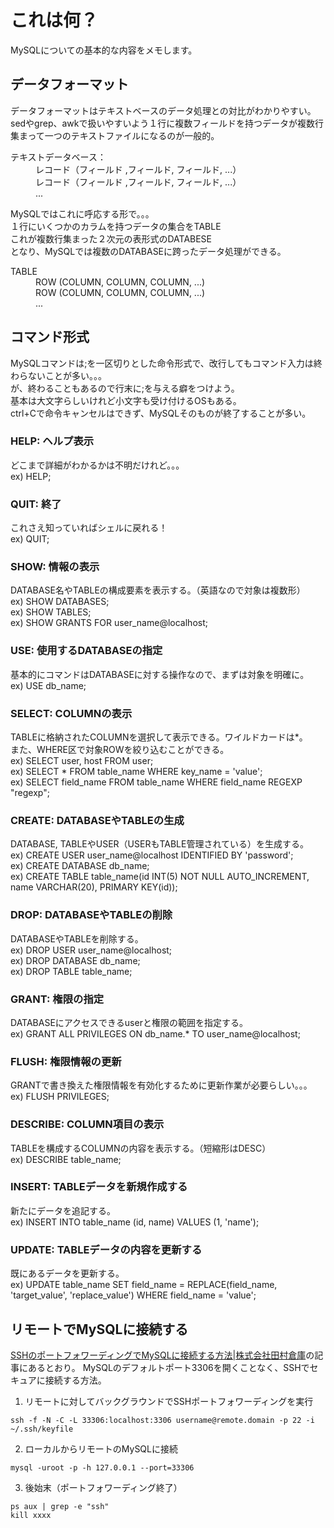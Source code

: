 # これは何？
MySQLについての基本的な内容をメモします。  

## データフォーマット
データフォーマットはテキストベースのデータ処理との対比がわかりやすい。  
sedやgrep、awkで扱いやすいよう１行に複数フィールドを持つデータが複数行集まって一つのテキストファイルになるのが一般的。  

<dl><dt>テキストデータベース：</dt>
<dd>レコード（フィールド ,フィールド, フィールド, ...）</dd>
<dd>レコード（フィールド ,フィールド, フィールド, ...）</dd>
<dd>...</dd></dl>

MySQLではこれに呼応する形で。。。  
１行にいくつかのカラムを持つデータの集合をTABLE  
これが複数行集まった２次元の表形式のDATABESE  
となり、MySQLでは複数のDATABASEに跨ったデータ処理ができる。  

<dl><dt>TABLE</dt>
<dd>ROW (COLUMN, COLUMN, COLUMN, ...)</dd>
<dd>ROW (COLUMN, COLUMN, COLUMN, ...)</dd>
<dd>...</dd></dl>

## コマンド形式
MySQLコマンドは;を一区切りとした命令形式で、改行してもコマンド入力は終わらないことが多い。。。  
が、終わることもあるので行末に;を与える癖をつけよう。  
基本は大文字らしいけれど小文字も受け付けるOSもある。  
ctrl+Cで命令キャンセルはできず、MySQLそのものが終了することが多い。  

### HELP: ヘルプ表示
どこまで詳細がわかるかは不明だけれど。。。  
ex) HELP;

### QUIT: 終了
これさえ知っていればシェルに戻れる！  
ex) QUIT;

### SHOW: 情報の表示
DATABASE名やTABLEの構成要素を表示する。（英語なので対象は複数形）  
ex) SHOW DATABASES;  
ex) SHOW TABLES;  
ex) SHOW GRANTS FOR user\_name@localhost;  

### USE: 使用するDATABASEの指定
基本的にコマンドはDATABASEに対する操作なので、まずは対象を明確に。  
ex) USE db\_name;

### SELECT: COLUMNの表示
TABLEに格納されたCOLUMNを選択して表示できる。ワイルドカードは\*。  
また、WHERE区で対象ROWを絞り込むことができる。  
ex) SELECT user, host FROM user;  
ex) SELECT \* FROM table\_name WHERE key\_name = 'value';  
ex) SELECT field\_name FROM table\_name WHERE field\_name REGEXP "regexp";

### CREATE: DATABASEやTABLEの生成
DATABASE, TABLEやUSER（USERもTABLE管理されている）を生成する。  
ex) CREATE USER user\_name@localhost IDENTIFIED BY 'password';  
ex) CREATE DATABASE db\_name;  
ex) CREATE TABLE table\_name(id INT(5) NOT NULL AUTO\_INCREMENT, name VARCHAR(20), PRIMARY KEY(id));  

### DROP: DATABASEやTABLEの削除
DATABASEやTABLEを削除する。  
ex) DROP USER user\_name@localhost;  
ex) DROP DATABASE db\_name;  
ex) DROP TABLE table\_name;

### GRANT: 権限の指定
DATABASEにアクセスできるuserと権限の範囲を指定する。  
ex) GRANT ALL PRIVILEGES ON db\_name.\* TO user\_name@localhost;

### FLUSH: 権限情報の更新
GRANTで書き換えた権限情報を有効化するために更新作業が必要らしい。。。  
ex) FLUSH PRIVILEGES;

### DESCRIBE: COLUMN項目の表示
TABLEを構成するCOLUMNの内容を表示する。（短縮形はDESC）  
ex) DESCRIBE table\_name;

### INSERT: TABLEデータを新規作成する  
新たにデータを追記する。  
ex) INSERT INTO table\_name (id, name) VALUES (1, 'name');

### UPDATE: TABLEデータの内容を更新する  
既にあるデータを更新する。  
ex) UPDATE table\_name SET field\_name = REPLACE(field\_name, 'target\_value', 'replace\_value') WHERE field\_name = 'value';

## リモートでMySQLに接続する
[SSHのポートフォワーディングでMySQLに接続する方法|株式会社田村倉庫](https://www.tamurasouko.com/?p=1092)の記事にあるとおり。
MySQLのデフォルトポート3306を開くことなく、SSHでセキュアに接続する方法。  

1. リモートに対してバックグラウンドでSSHポートフォワーディングを実行  
```
ssh -f -N -C -L 33306:localhost:3306 username@remote.domain -p 22 -i ~/.ssh/keyfile
```
2. ローカルからリモートのMySQLに接続  
```
mysql -uroot -p -h 127.0.0.1 --port=33306
```
3. 後始末（ポートフォワーディング終了）  
```
ps aux | grep -e "ssh"
kill xxxx
```
